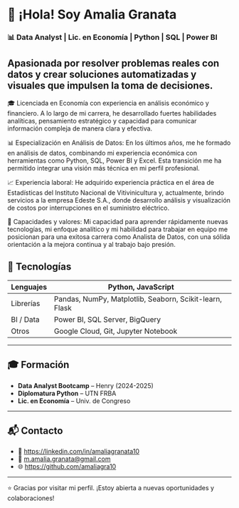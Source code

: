 # 👋 ¡Hola! Soy Amalia Granata

### 📊 Data Analyst | Lic. en Economía | Python | SQL | Power BI

Apasionada por resolver problemas reales con datos y crear soluciones automatizadas y visuales que impulsen la toma de decisiones. 
---

🎓 Licenciada en Economía con experiencia en análisis económico y financiero. A lo largo de mi carrera, he desarrollado fuertes habilidades analíticas, pensamiento estratégico y capacidad para comunicar información compleja de manera clara y efectiva.

📊 Especialización en Análisis de Datos: En los últimos años, me he formado en análisis de datos, combinando mi experiencia económica con herramientas como Python, SQL, Power BI y Excel. Esta transición me ha permitido integrar una visión más técnica en mi perfil profesional.

📈 Experiencia laboral: He adquirido experiencia práctica en el área de Estadísticas del Instituto Nacional de Vitivinicultura y, actualmente, brindo servicios a la empresa Edeste S.A., donde desarrollo análisis y visualización de costos por interrupciones en el suministro eléctrico.

🚀 Capacidades y valores: Mi capacidad para aprender rápidamente nuevas tecnologías, mi enfoque analítico y mi habilidad para trabajar en equipo me posicionan para una exitosa carrera como Analista de Datos, con una sólida orientación a la mejora continua y al trabajo bajo presión.


## 🧰 Tecnologías

| Lenguajes     | Python, JavaScript |
|---------------|--------------------|
| Librerías     | Pandas, NumPy, Matplotlib, Seaborn, Scikit-learn, Flask |
| BI / Data     | Power BI, SQL Server, BigQuery |
| Otros         | Google Cloud, Git, Jupyter Notebook |

---

## 🎓 Formación

- **Data Analyst Bootcamp** – Henry (2024-2025)  
- **Diplomatura Python** – UTN FRBA  
- **Lic. en Economía** – Univ. de Congreso  

---

## 📬 Contacto

- 💼 https://linkedin.com/in/amaliagranata10
- 📧 m.amalia.granata@gmail.com
- 🌐 https://github.com/amaliagra10

---

⭐ Gracias por visitar mi perfil. ¡Estoy abierta a nuevas oportunidades y colaboraciones!
